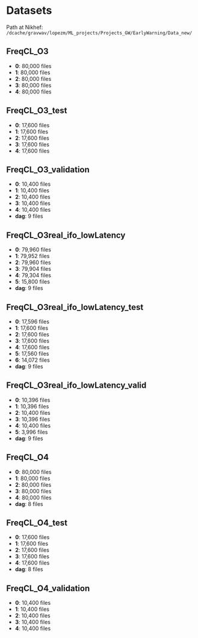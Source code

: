 # Datasets

Path at Nikhef: `/dcache/gravwav/lopezm/ML_projects/Projects_GW/EarlyWarning/Data_new/`

## FreqCL_O3

- **0**: 80,000 files
- **1**: 80,000 files
- **2**: 80,000 files
- **3**: 80,000 files
- **4**: 80,000 files

## FreqCL_O3_test

- **0**: 17,600 files
- **1**: 17,600 files
- **2**: 17,600 files
- **3**: 17,600 files
- **4**: 17,600 files

## FreqCL_O3_validation

- **0**: 10,400 files
- **1**: 10,400 files
- **2**: 10,400 files
- **3**: 10,400 files
- **4**: 10,400 files
- **dag**: 9 files

## FreqCL_O3real_ifo_lowLatency

- **0**: 79,960 files
- **1**: 79,952 files
- **2**: 79,960 files
- **3**: 79,904 files
- **4**: 79,304 files
- **5**: 15,800 files
- **dag**: 9 files

## FreqCL_O3real_ifo_lowLatency_test

- **0**: 17,596 files
- **1**: 17,600 files
- **2**: 17,600 files
- **3**: 17,600 files
- **4**: 17,600 files
- **5**: 17,560 files
- **6**: 14,072 files
- **dag**: 9 files

## FreqCL_O3real_ifo_lowLatency_valid

- **0**: 10,396 files
- **1**: 10,396 files
- **2**: 10,400 files
- **3**: 10,396 files
- **4**: 10,400 files
- **5**: 3,996 files
- **dag**: 9 files

## FreqCL_O4

- **0**: 80,000 files
- **1**: 80,000 files
- **2**: 80,000 files
- **3**: 80,000 files
- **4**: 80,000 files
- **dag**: 8 files

## FreqCL_O4_test

- **0**: 17,600 files
- **1**: 17,600 files
- **2**: 17,600 files
- **3**: 17,600 files
- **4**: 17,600 files
- **dag**: 8 files

## FreqCL_O4_validation

- **0**: 10,400 files
- **1**: 10,400 files
- **2**: 10,400 files
- **3**: 10,400 files
- **4**: 10,400 files
